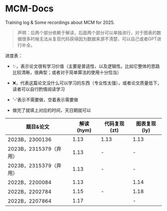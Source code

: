 # MCM-Docs

Training log & Some recordings about MCM for 2025.

> 声明：后两个部分依赖于解读，后面两个部分可以单独进行，对于图表的数据很多时候无法从复现代码获得因为数据来源不清楚，可以自己或者GPT进行补全。

进度表：

- ✨，表示论文很有学习价值（主要是普适性，以及逻辑性。比如它整体的思路比较清晰，很典型；或者对于简单算法的使用十分恰当）

- ❌，代表这篇论文没什么可以学习的东西（专业性太强），或者论文质量低下，读者可以自行酌情阅读学习
- '-'表示不需要做，空着表示需要做
- 做完了就填上对应的时间，天日期就可以

| 题目&论文              | 解读(hym) | 代码复现(zt) | 图表复现(ly) |
| ---------------------- | --------- | ------------ | ------------ |
| 2023B，2300136         | 1.13      | 1.13         | 1.13         |
| 2023B，2315379（弃用） | 1.13      | -            | -            |
| 2023B，2315379（弃用） | 1.13      | -            | -            |
| 2022B，2200084         | 1.13      |              | 1.14         |
| 2022B，2202784         | 1.15      | -            | 1.18         |
| 2022B，2207864         | 1.17      |              | -            |
